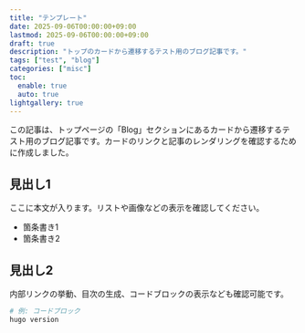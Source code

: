 ```yaml
---
title: "テンプレート"
date: 2025-09-06T00:00:00+09:00
lastmod: 2025-09-06T00:00:00+09:00
draft: true
description: "トップのカードから遷移するテスト用のブログ記事です。"
tags: ["test", "blog"]
categories: ["misc"]
toc:
  enable: true
  auto: true
lightgallery: true
---
```


この記事は、トップページの「Blog」セクションにあるカードから遷移するテスト用のブログ記事です。カードのリンクと記事のレンダリングを確認するために作成しました。

<!--more-->

## 見出し1

ここに本文が入ります。リストや画像などの表示を確認してください。

- 箇条書き1
- 箇条書き2

## 見出し2

内部リンクの挙動、目次の生成、コードブロックの表示なども確認可能です。

```bash
# 例: コードブロック
hugo version
```

